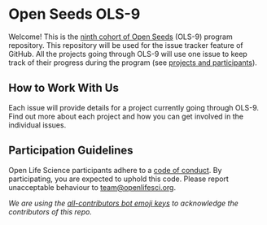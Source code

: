 # Open Seeds OLS-9


Welcome! This is the [ninth cohort of Open Seeds](https://openlifesci.org/ols-9) (OLS-9) program repository. 
This repository will be used for the issue tracker feature of GitHub. 
All the projects going through OLS-9 will use one issue to keep track of their progress during the program (see [projects and participants](https://openlifesci.org/ols-7/projects-participants/)).

## How to Work With Us

Each issue will provide details for a project currently going through OLS-9. 
Find out more about each project and how you can get involved in the individual issues.

## Participation Guidelines

Open Life Science participants adhere to a [code of conduct](CODE_OF_CONDUCT.md). 
By participating, you are expected to uphold this code. Please report unacceptable behaviour to [team@openlifesci.org](mailto:team@openlifesci.org).

*We are using the [all-contributors bot emoji keys](https://allcontributors.org/) to acknowledge the contributors of this repo.*


